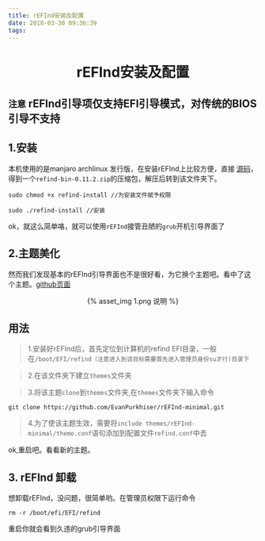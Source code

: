 ```yaml
---
title: rEFInd安装及配置
date: 2018-03-30 09:36:39
tags:
---
```

# <center>rEFInd安装及配置</center>
##  `注意`  rEFInd引导项仅支持EFI引导模式，对传统的BIOS引导不支持
## 1.安装
本机使用的是manjaro archlinux 发行版，在安装rEFInd上比较方便，直接 [源码](https://sourceforge.net/projects/refind/ "这是rEFInd的源码连接")，得到一个`refind-bin-0.11.2.zip`的压缩包，解压后转到该文件夹下。

```
sudo chmod +x refind-install //为安装文件赋予权限
```
```
sudo ./refind-install //安装
```
ok，就这么简单咯，就可以使用`rEFInd`接管丑陋的`grub`开机引导界面了

## 2.主题美化
然而我们发现基本的rEFInd引导界面也不是很好看，为它换个主题吧。看中了这个主题。[github页面](https://github.com/EvanPurkhiser/rEFInd-minimal "这是该主题的github页面")
<center>{% asset_img 1.png 说明 %}</center>

## 用法

> 1.安装好rEFInd后，首先定位到计算机的refind EFI目录，一般在`/boot/EFI/refind（注意进入到该目标需要首先进入管理员身份su才行)目录下`

> 2.在该文件夹下建立`themes`文件夹

> 3.将该主题`clone`到`themes`文件夹,在`themes`文件夹下输入命令
```
git clone https://github.com/EvanPurkhiser/rEFInd-minimal.git
```
> 4.为了使该主题生效，需要将`include themes/rEFInd-minimal/theme.conf`语句添加到配置文件`refind.conf`中去

ok,重启吧。看看新的主题。

## 3. rEFInd 卸载
想卸载rEFInd，没问题，很简单哟。在管理员权限下运行命令
```
rm -r /boot/efi/EFI/refind
```
重启你就会看到久违的grub引导界面
 
